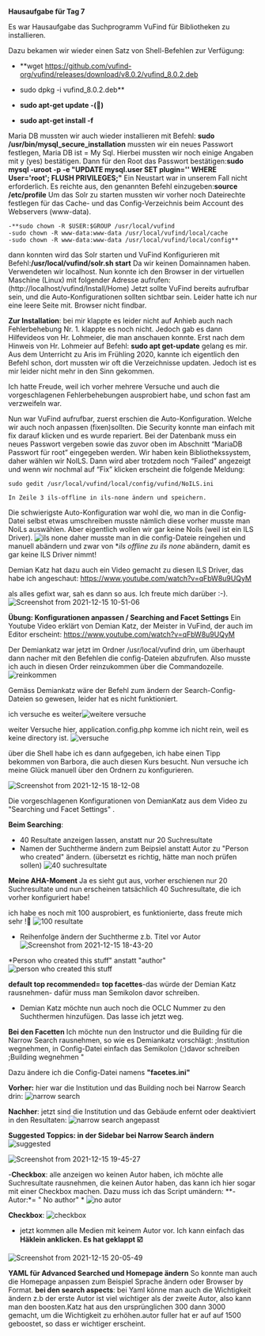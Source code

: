 **Hausaufgabe für Tag 7**

Es war Hausaufgabe das Suchprogramm VuFind für Bibliotheken zu installieren. 

Dazu bekamen wir wieder einen Satz von Shell-Befehlen zur Verfügung:

- **wget https://github.com/vufind-org/vufind/releases/download/v8.0.2/vufind_8.0.2.deb
- sudo dpkg -i vufind_8.0.2.deb**

- **sudo apt-get update   -(🦖)**

- **sudo apt-get install -f**

Maria DB mussten wir auch wieder installieren mit Befehl:
**sudo /usr/bin/mysql_secure_installation**
mussten wir ein neues Passwort festlegen, Maria DB ist = My Sql. Hierbei mussten wir noch einige Angaben mit y (yes) bestätigen.
Dann für den Root das Passwort bestätigen:**sudo mysql -uroot -p -e "UPDATE mysql.user SET plugin='' WHERE User='root'; FLUSH PRIVILEGES;"**
Ein Neustart war in unserem Fall nicht erforderlich. Es reichte aus, den genannten Befehl einzugeben:**source /etc/profile**
Um das Solr zu starten mussten wir vorher noch Dateirechte festlegen für das Cache- und das Config-Verzeichnis beim Account des Webservers (www-data).

    -**sudo chown -R $USER:$GROUP /usr/local/vufind
    -sudo chown -R www-data:www-data /usr/local/vufind/local/cache
    -sudo chown -R www-data:www-data /usr/local/vufind/local/config**
dann konnten wird das Solr starten und VuFind Konfigurieren mit Befehl:**/usr/local/vufind/solr.sh start**
Da wir keinen Domainnamen haben. Verwendeten wir localhost. Nun konnte ich den Browser in der virtuellen Maschine (Linux) mit folgender Adresse aufrufen:
(http://localhost/vufind/Install/Home)
Jetzt sollte VuFind bereits aufrufbar sein, und die Auto-Konfigurationen sollten sichtbar sein.
Leider hatte ich nur eine leere Seite mit. Browser nicht findbar.


**Zur Installation**:
bei mir klappte es leider nicht auf Anhieb auch nach Fehlerbehebung Nr. 1. klappte es noch nicht.
Jedoch gab es dann Hilfevideos von Hr. Lohmeier, die man anschauen konnte. Erst nach dem Hinweis von Hr. Lohmeier auf Befehl: **sudo apt get-update** gelang es mir.
Aus dem Unterricht zu Aris im Frühling 2020, kannte ich eigentlich den Befehl schon, dort mussten wir oft die Verzeichnisse updaten. Jedoch ist es mir leider nicht mehr in den Sinn gekommen.

Ich hatte Freude, weil ich vorher mehrere Versuche und auch die vorgeschlagenen Fehlerbehebungen ausprobiert habe, und schon fast am verzweifeln war.

Nun war VuFind aufrufbar, zuerst erschien die Auto-Konfiguration. Welche wir auch noch anpassen (fixen)sollten.
Die Security konnte man einfach mit fix darauf klicken und es wurde repariert.
Bei der Datenbank muss ein neues Passwort vergeben sowie das zuvor oben im Abschnitt “MariaDB Passwort für root” eingegeben werden.
Wir haben kein Bibliothekssystem, daher wählen wir NoILS. Dann wird aber trotzdem noch “Failed” angezeigt und wenn wir nochmal auf “Fix” klicken erscheint die folgende Meldung:


    sudo gedit /usr/local/vufind/local/config/vufind/NoILS.ini

    In Zeile 3 ils-offline in ils-none ändern und speichern.

Die schwierigste Auto-Konfiguration war wohl die, wo man in die Config-Datei selbst etwas umschreiben musste nämlich diese
vorher musste man NoiLs auswählen. Aber eigentlich wollen wir gar keine Noils (weil ist ein ILS Driver).
![ils none](https://user-images.githubusercontent.com/90834735/150584450-ed31ccc5-76a5-4b3f-8cf3-c4d88be51116.png)
daher musste man in die config-Dateie reingehen und manuell abändern und zwar von **ils offline zu ils none* abändern, damit es gar keine ILS Driver nimmt!


Demian Katz hat dazu auch ein Video gemacht zu diesen ILS Driver, das habe ich angeschaut: https://www.youtube.com/watch?v=qFbW8u9UQyM

als alles gefixt war, sah es dann so aus. Ich freute mich darüber :-).
![Screenshot from 2021-12-15 10-51-06](https://user-images.githubusercontent.com/90834735/146193562-01443fb2-7c94-4127-a593-c844d8905d92.png)



**Übung: Konfigurationen anpassen / Searching and Facet Settings**
Ein Youtube Video erklärt von Demian Katz, der Meister in VuFind, der auch im Editor erscheint: https://www.youtube.com/watch?v=qFbW8u9UQyM

Der Demiankatz war jetzt im Ordner /usr/local/vufind drin, um überhaupt dann nacher mit den Befehlen die config-Dateien abzufrufen.
Also musste ich auch in diesen Order reinzukommen über die Commandozeile.
![reinkommen](https://user-images.githubusercontent.com/90834735/151765594-e2b29ebc-7ac4-4729-a7e4-fb2356b6d66b.png)

Gemäss Demiankatz wäre der Befehl zum ändern der Search-Config-Dateien so gewesen, leider hat es nicht funktioniert.

ich versuche es weiter![weitere versuche](https://user-images.githubusercontent.com/90834735/151765697-69234703-34a3-48df-9bcf-625a38d9927d.png)




weiter Versuche hier, application.config.php komme ich nicht rein, weil es keine directory ist. 
![versuche](https://user-images.githubusercontent.com/90834735/151765760-39c282f8-2dcf-4f12-a6bb-48c60969033c.png)



über die Shell habe ich es dann aufgegeben, ich habe einen Tipp bekommen von Barbora, die auch diesen Kurs besucht. Nun versuche ich meine Glück manuell über den Ordnern zu konfigurieren.

![Screenshot from 2021-12-15 18-12-08](https://user-images.githubusercontent.com/90834735/146233490-a77c58aa-b1e9-4652-8fc7-320f9e7170cb.png)


Die vorgeschlagenen Konfigurationen von DemianKatz aus dem Video zu "Searching und  Facet Settings" .

**Beim Searching**:
- 40 Resultate anzeigen lassen, anstatt nur 20 Suchresultate
- Namen der Suchtherme ändern zum Beipsiel anstatt Autor zu "Person who created" ändern. (übersetzt es richtig, hätte man noch prüfen sollen)
![40 suchresultate](https://user-images.githubusercontent.com/90834735/151765872-0661544c-8573-44c6-bbc1-f11c0a6a1d12.png)


**Meine AHA-Moment** Ja es sieht gut aus, vorher erschienen nur 20 Suchresultate und nun erscheinen tatsächlich 40 Suchresultate, die ich vorher konfiguriert habe!


ich habe es noch mit 100 ausprobiert, es funktionierte, dass freute mich sehr !🦖
![100 resultate](https://user-images.githubusercontent.com/90834735/151765934-34acdb10-148f-416b-8885-d524669b9d62.png)




- Reihenfolge ändern der Suchtherme z.b. Titel vor Autor 
![Screenshot from 2021-12-15 18-43-20](https://user-images.githubusercontent.com/90834735/146238202-af949680-c7e3-46f6-92de-3a64cbd35c0c.png)

*Person who created this stuff" anstatt "author"
![person who created this stuff](https://user-images.githubusercontent.com/90834735/151766034-91f0fff8-97b0-4cac-9bc4-8f7ae569cbb7.png)


**default top recommended= top facettes**-das würde der Demian Katz rausnehmen- dafür muss man Semikolon davor schreiben.

- Demian Katz möchte nun auch noch die OCLC Nummer zu den Suchthermen hinzufügen. Das lasse ich jetzt weg.


**Bei den Facetten**
Ich möchte nun den Instructor und die Building für die Narrow Search rausnehmen, so wie es Demiankatz vorschlägt:
;Institution wegnehmen, in Config-Datei einfach das Semikolon (;)davor schreiben
;Building wegnehmen "

Dazu ändere ich die Config-Datei namens **"facetes.ini"**

**Vorher:** hier war die Institution und das Building noch bei Narrow Search drin:
![narrow search](https://user-images.githubusercontent.com/90834735/151767228-284d5a1b-45a0-4ff7-9264-478037349658.png)


**Nachher**: jetzt sind die Institution und das Gebäude enfernt oder deaktiviert in den Resultaten:
![narrow search angepasst](https://user-images.githubusercontent.com/90834735/151767240-0693b8b5-f855-4519-adc6-a5b448b3909d.png)


**Suggested Toppics: in der Sidebar bei Narrow Search ändern**
![suggested](https://user-images.githubusercontent.com/90834735/151767342-fcc98504-6068-4855-890a-5a2c030593e9.png)


![Screenshot from 2021-12-15 19-45-27](https://user-images.githubusercontent.com/90834735/146246510-acfd1fa4-05ed-40c9-a457-1f7f4acd474f.png)

-**Checkbox**: alle anzeigen wo keinen Autor haben, ich möchte alle Suchresultate rausnehmen, die keinen Autor haben, das kann ich hier sogar mit einer Checkbox machen. Dazu muss ich das Script umändern: **-Autor:*= " No author" *
 ![no autor](https://user-images.githubusercontent.com/90834735/151767485-b7808fe5-d3ff-4240-8eb0-2934cf712085.png)
 
 **Checkbox**: ![checkbox](https://user-images.githubusercontent.com/90834735/151767806-8c1b2f5a-4f47-4a72-a4ea-fddc2f360dab.png)
 
- jetzt kommen alle Medien mit keinem Autor vor. Ich kann einfach das **Häklein anklicken. Es hat geklappt ☑️**

![Screenshot from 2021-12-15 20-05-49](https://user-images.githubusercontent.com/90834735/146249464-e0798254-616d-4005-9250-560302f269e8.png)


**YAML für Advanced Searched und Homepage ändern**
So konnte man auch die Homepage anpassen zum Beispiel Sprache ändern oder Browser by Format.
**bei den search aspects**: bei Yaml könne man auch die Wichtigkeit ändern z.b  der erste Autor ist viel wichtiger als der zweite Autor, also kann man den boosten.Katz hat aus den ursprünglichen 300 dann 3000 gemacht, um  die Wichtigkeit zu erhöhen.autor fuller hat er auf auf 1500 geboostet, so dass er wichtiger erscheint.







